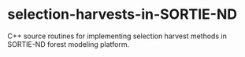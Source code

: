 # selection-harvests-in-SORTIE-ND
C++ source routines for implementing selection harvest methods in SORTIE-ND forest modeling platform.

